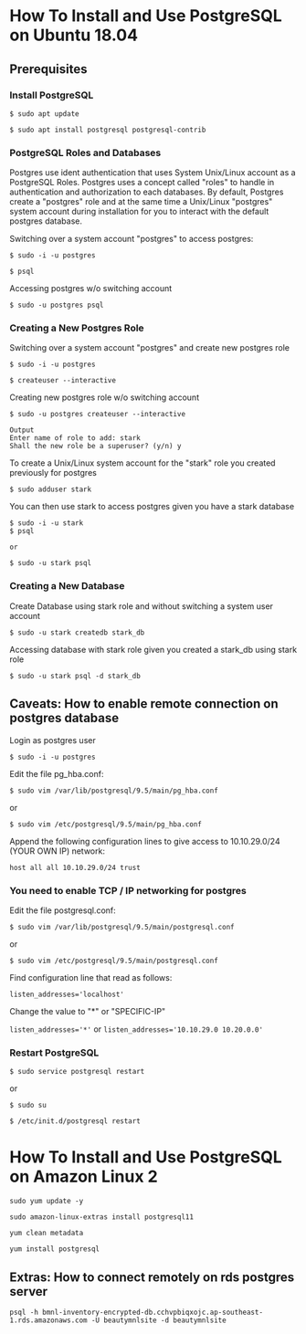 # How To Install and Use PostgreSQL on Ubuntu 18.04

## Prerequisites

### Install PostgreSQL

`$ sudo apt update`

`$ sudo apt install postgresql postgresql-contrib`

### PostgreSQL Roles and Databases

Postgres use ident authentication that uses System Unix/Linux account as a PostgreSQL Roles.
Postgres uses a concept called "roles" to handle in authentication and authorization to each databases.
By default, Postgres create a "postgres" role and at the same time a Unix/Linux "postgres" system account 
during installation for you to interact with the default postgres database.

Switching over a system account "postgres" to access postgres:

`$ sudo -i -u postgres`

`$ psql`

Accessing postgres w/o switching account

`$ sudo -u postgres psql`

### Creating a New Postgres Role

Switching over a system account "postgres" and create new postgres role

`$ sudo -i -u postgres`

`$ createuser --interactive`

Creating new postgres role w/o switching account

`$ sudo -u postgres createuser --interactive`
```
Output
Enter name of role to add: stark
Shall the new role be a superuser? (y/n) y
```

To create a Unix/Linux system account for the "stark" role you created previously for postgres

`$ sudo adduser stark`

You can then use stark to access postgres given you have a stark database

```
$ sudo -i -u stark
$ psql

or

$ sudo -u stark psql
```
### Creating a New Database

Create Database using stark role and without switching a system user account

`$ sudo -u stark createdb stark_db`

Accessing database with stark role given you created a stark_db using stark role

`$ sudo -u stark psql -d stark_db`

## Caveats: How to enable remote connection on postgres database

Login as postgres user

`$ sudo -i -u postgres`

Edit the file pg_hba.conf:

`$ sudo vim /var/lib/postgresql/9.5/main/pg_hba.conf`

or

`$ sudo vim /etc/postgresql/9.5/main/pg_hba.conf`

Append the following configuration lines to give access to 10.10.29.0/24 (YOUR OWN IP) network:

`host all all 10.10.29.0/24 trust`

### You need to enable TCP / IP networking for postgres

Edit the file postgresql.conf:

`$ sudo vim /var/lib/postgresql/9.5/main/postgresql.conf`

or

`$ sudo vim /etc/postgresql/9.5/main/postgresql.conf`

Find configuration line that read as follows:

`listen_addresses='localhost'`

Change the value to "*" or "SPECIFIC-IP"

`listen_addresses='*'` or `listen_addresses='10.10.29.0 10.20.0.0'`

### Restart PostgreSQL

`$ sudo service postgresql restart`

or 

`$ sudo su`

`$ /etc/init.d/postgresql restart`

# How To Install and Use PostgreSQL on Amazon Linux 2

`sudo yum update -y`

`sudo amazon-linux-extras install postgresql11`

`yum clean metadata`

`yum install postgresql`


## Extras: How to connect remotely on rds postgres server

`psql -h bmnl-inventory-encrypted-db.cchvpbiqxojc.ap-southeast-1.rds.amazonaws.com -U beautymnlsite -d beautymnlsite`


